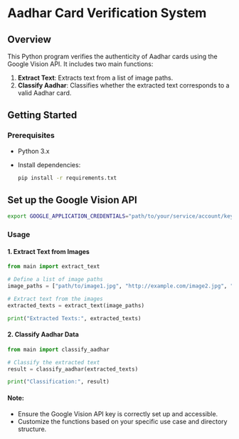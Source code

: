 # Aadhar Card Verification System

## Overview

This Python program verifies the authenticity of Aadhar cards using the Google Vision API. It includes two main functions:

1. **Extract Text**: Extracts text from a list of image paths.
2. **Classify Aadhar**: Classifies whether the extracted text corresponds to a valid Aadhar card.

## Getting Started

### Prerequisites

- Python 3.x
- Install dependencies:

  ```bash
  pip install -r requirements.txt


## Set up the Google Vision API

```bash
export GOOGLE_APPLICATION_CREDENTIALS="path/to/your/service/account/key.json"
```

### Usage

#### 1. Extract Text from Images

```python
from main import extract_text

# Define a list of image paths
image_paths = ["path/to/image1.jpg", "http://example.com/image2.jpg", "path/to/image3.png"]

# Extract text from the images
extracted_texts = extract_text(image_paths)

print("Extracted Texts:", extracted_texts)
```

#### 2. Classify Aadhar Data

```python
from main import classify_aadhar

# Classify the extracted text
result = classify_aadhar(extracted_texts)

print("Classification:", result)
```

#### Note:

- Ensure the Google Vision API key is correctly set up and accessible.
- Customize the functions based on your specific use case and directory structure.
